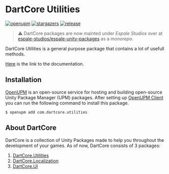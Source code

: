 # **DartCore Utilities**

[![openupm](https://img.shields.io/npm/v/com.dartcore.utilities?label=openupm&registry_uri=https://package.openupm.com)](https://openupm.com/packages/com.dartcore.utilities/)
[![stargazers](https://img.shields.io/github/stars/AtaTrkgl/DartCore-Utilities?color=yellow)](https://github.com/AtaTrkgl/DartCore-Utilities/stargazers)
[![release](https://img.shields.io/github/v/release/AtaTrkgl/DartCore-Utilities?color=dark%20green)](https://github.com/AtaTrkgl/DartCore-Utilities/releases)

> ⚠️ DartCore packages are now mainted under _Espale Studios_ over at [espale-studios/espale-unity-packages](https://github.com/espale-studios/espale-unity-packages) as a _monorepo_.

DartCore Utilities is a general purpose package that contains a lot of usefull methods.

[Here](https://github.com/AtaTrkgl/DartCore-Utilities/wiki) is the link to the documentation.

## Installation

[OpenUPM](https://github.com/openupm/openupm) is an open-source service for hosting and building open-source Unity Package Manager (UPM) packages. After setting up [OpenUPM Client](https://github.com/openupm/openupm-cli#openupm-cli) you can run the following command to install this package.

```console
$ openupm add com.dartcore.utilities
```

## About DartCore

DartCore is a collection of Unity Packages made to help you throughout the development of your games. As of now, DartCore consists of 3 packages:

1. [DartCore.Utilities](https://openupm.com/packages/com.dartcore.utilities/)
2. [DartCore.Localization](https://openupm.com/packages/com.dartcore.localization/)
3. [DartCore.UI](https://openupm.com/packages/com.dartcore.ui/)
